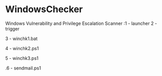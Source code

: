 # WindowsChecker
Windows Vulnerability and Privilege Escalation Scanner
:1 - launcher
2 - trigger

3 - winchk1.bat

4 - winchk2.ps1

5 - winchk3.ps1

.6 - sendmail.ps1
